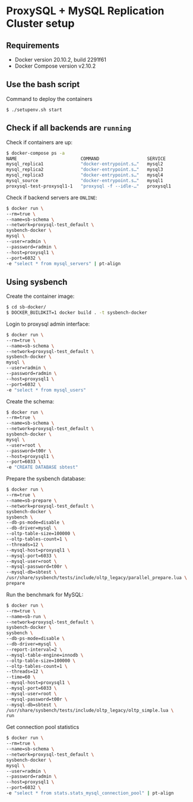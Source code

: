 # ProxySQL + MySQL Replication Cluster setup

## Requirements
- Docker version 20.10.2, build 2291f61
- Docker Compose version v2.10.2

## Use the bash script
Command to deploy the containers
```
$ ./setupenv.sh start
```

## Check if all backends are `running`
Check if containers are up:
```bash
$ docker-compose ps -a
NAME                        COMMAND                  SERVICE             STATUS              PORTS
mysql_replica1              "docker-entrypoint.s…"   mysql2              running (healthy)   33060/tcp, 0.0.0.0:49167->3306/tcp
mysql_replica2              "docker-entrypoint.s…"   mysql3              running (healthy)   33060/tcp, 0.0.0.0:49168->3306/tcp
mysql_replica3              "docker-entrypoint.s…"   mysql4              running (healthy)   33060/tcp, 0.0.0.0:49166->3306/tcp
mysql_source                "docker-entrypoint.s…"   mysql1              running (healthy)   33060/tcp, 0.0.0.0:49169->3306/tcp
proxysql-test-proxysql1-1   "proxysql -f --idle-…"   proxysql1           running             0.0.0.0:6032-6033->6032-6033/tcp
```

Check if backend servers are `ONLINE`:
```bash
$ docker run \
--rm=true \
--name=sb-schema \
--network=proxysql-test_default \
sysbench-docker \
mysql \
--user=radmin \
--password=radmin \
--host=proxysql1 \
--port=6032 \
-e "select * from mysql_servers" | pt-align
```


## Using sysbench
Create the container image:
```bash
$ cd sb-docker/
$ DOCKER_BUILDKIT=1 docker build . -t sysbench-docker
```

Login to proxysql admin interface:
```bash
$ docker run \
--rm=true \
--name=sb-schema \
--network=proxysql-test_default \
sysbench-docker \
mysql \
--user=radmin \
--password=radmin \
--host=proxysql1 \
--port=6032 \
-e "select * from mysql_users"
```

Create the schema:
```bash
$ docker run \
--rm=true \
--name=sb-schema \
--network=proxysql-test_default \
sysbench-docker \
mysql \
--user=root \
--password=t00r \
--host=proxysql1 \
--port=6033 \
-e "CREATE DATABASE sbtest"
```

Prepare the sysbench database:
```bash
$ docker run \
--rm=true \
--name=sb-prepare \
--network=proxysql-test_default \
sysbench-docker \
sysbench \
--db-ps-mode=disable \
--db-driver=mysql \
--oltp-table-size=100000 \
--oltp-tables-count=1 \
--threads=12 \
--mysql-host=proxysql1 \
--mysql-port=6033 \
--mysql-user=root \
--mysql-password=t00r \
--mysql-db=sbtest \
/usr/share/sysbench/tests/include/oltp_legacy/parallel_prepare.lua \
prepare
```

Run the benchmark for MySQL:
```bash
$ docker run \
--rm=true \
--name=sb-run \
--network=proxysql-test_default \
sysbench-docker \
sysbench \
--db-ps-mode=disable \
--db-driver=mysql \
--report-interval=2 \
--mysql-table-engine=innodb \
--oltp-table-size=100000 \
--oltp-tables-count=1 \
--threads=12 \
--time=60 \
--mysql-host=proxysql1 \
--mysql-port=6033 \
--mysql-user=root \
--mysql-password=t00r \
--mysql-db=sbtest \
/usr/share/sysbench/tests/include/oltp_legacy/oltp_simple.lua \
run
```

Get connection pool statistics
```bash
$ docker run \
--rm=true \
--name=sb-schema \
--network=proxysql-test_default \
sysbench-docker \
mysql \
--user=radmin \
--password=radmin \
--host=proxysql1 \
--port=6032 \
-e "select * from stats.stats_mysql_connection_pool" | pt-align
```
